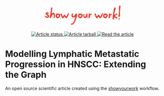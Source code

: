 <p align="center">
<a href="https://github.com/showyourwork/showyourwork">
<img width = "250" src="./src/static/showyourwork.png" alt="showyourwork"/>
</a>
<br>
<br>
<a href="https://github.com/rmnldwg/graph-extension/actions/workflows/build.yml">
<img src="https://github.com/rmnldwg/graph-extension/actions/workflows/build.yml/badge.svg?branch=main" alt="Article status"/>
</a>
<a href="https://github.com/rmnldwg/graph-extension/raw/main-pdf/arxiv.tar.gz">
<img src="https://img.shields.io/badge/article-tarball-blue.svg?style=flat" alt="Article tarball"/>
</a>
<a href="https://github.com/rmnldwg/graph-extension/raw/main-pdf/ms.pdf">
<img src="https://img.shields.io/badge/article-pdf-blue.svg?style=flat" alt="Read the article"/>
</a>
</p>

# Modelling Lymphatic Metastatic Progression in HNSCC: Extending the Graph

An open source scientific article created using the [showyourwork](https://github.com/showyourwork/showyourwork) workflow.
